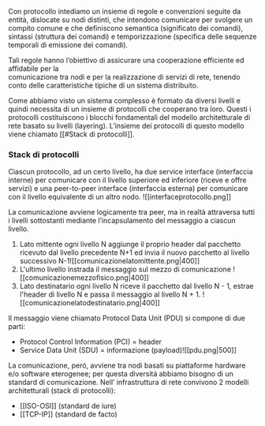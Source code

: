 Con protocollo intediamo un insieme di regole e convenzioni seguite da entità, dislocate su nodi distinti, che intendono comunicare per svolgere un compito comune e che definiscono semantica (significato dei comandi), sintassi (struttura dei comandi) e temporizzazione (specifica delle sequenze temporali di emissione dei comandi).

Tali regole hanno l’obiettivo di assicurare una cooperazione efficiente ed affidabile per la  
comunicazione tra nodi e per la realizzazione di servizi di rete, tenendo conto delle caratteristiche tipiche di un sistema distribuito.

Come abbiamo visto un sistema complesso è formato da diversi livelli e quindi necessita di un insieme di protocolli che cooperano tra loro. Questi i protocolli costituiscono i blocchi fondamentali del modello architetturale di rete basato su livelli (layering). L’insieme dei protocolli di questo modello viene chiamato [[#Stack di protocolli]]. 

### Stack di protocolli
Ciascun protocollo, ad un certo livello, ha due service interface (interfaccia interne) per comunicare con il livello superiore ed inferiore (riceve e offre servizi) e una peer-to-peer interface (interfaccia esterna) per comunicare con il livello equivalente di un altro nodo.
![[interfaceprotocollo.png]]

La comunicazione avviene logicamente tra peer, ma in realtà attraversa tutti i livelli sottostanti mediante l’incapsulamento del messaggio a ciascun livello.
1. Lato mittente ogni livello N aggiunge il proprio header dal pacchetto ricevuto dal livello precedente N+1 ed invia il nuovo pacchetto al livello successivo N-1![[comunicazionelatomittente.png|400]]
2. L'ultimo livello instrada il messaggio sul mezzo di comunicazione ![[comunicazionemezzofisico.png|400]]
3. Lato destinatario ogni livello N riceve il pacchetto dal livello N - 1, estrae l'header di livello N e passa il messaggio al livello N + 1.         ![[comunicazionelatodestinatario.png|400]]

Il messaggio viene chiamato Protocol Data Unit (PDU) si compone di due parti:
-   Protocol Control Information (PCI) = header
-   Service Data Unit (SDU) = informazione (payload)![[pdu.png|500]]

La comunicazione, peró, avviene tra nodi basati su piattaforme hardware e/o software eterogenee; per questa diversitá abbiamo bisogno di un standard di comunicazione. 
Nell’ infrastruttura di rete convivono 2 modelli architetturali (stack di protocolli):
-   [[ISO-OSI]] (standard de iure)
-   [[TCP-IP]] (standard de facto)
